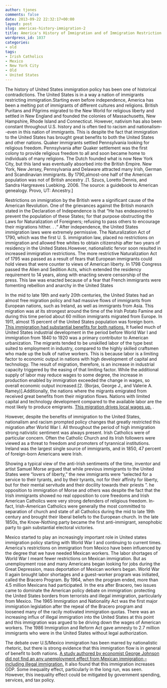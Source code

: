 ```yaml
---
author: tjones
comments: false
date: 2013-09-22 22:32:17+00:00
layout: post
slug: americas-history-immigration-2
title: America's History of Immigration and of Immigration Restriction
wordpress_id: 1037
categories:
- old
tags:
- Irish Catholics
- Mexico
- New York City
- Old
- United States
---
```


The history of United States immigration policy has been one of historical contradictions. The United States is in a way a nation of immigrants restricting immigration.Starting even before independence, America has been a melting pot of immigrants of different cultures and religions. British Puritans and Pilgrims migrated to the New World for religious liberty and settled in New England and founded the colonies of Massachusetts, New Hampshire, Rhode Island and Connecticut. However, nativism has also been constant throughout U.S. history and is often tied to racism and nationalism--even in this nation of immigrants. This is despite the fact that immigration to the United States has brought great benefits to both the United States and other nations. Quaker immigrants settled Pennsylvania looking for religious freedom. Pennsylvania after Quaker settlement was the first colony to provide religious freedom to all and soon became home to individuals of many religions. The Dutch founded what is now New York City, but this land was eventually absorbed into the British Empire. New York, New Jersey, Pennsylvania and Delaware attracted many Irish, German and Scandinavian immigrants. By 1790,almost-one half of the American population was not of British ancestry .[1. Szucs, Loretto Dennis, and Sandra Hargreaves Luebking. 2006. The source: a guidebook to American genealogy. Provo, UT: Ancestry.]  

<!-- more -->

Restrictions on immigration by the British were a significant cause of the American Revolution. One of the grievances against the British monarch stated in the Declaration of Independence is that “He has endeavored to prevent the population of these States; for that purpose obstructing the Laws for Naturalization of Foreigners; refusing to pass others to encourage their migrations hither. . .“ After independence, the United States immigration laws were extremely permissive. The Naturalization Act of 1790, which was the first U. S. immigration law, placed no restrictions on immigration and allowed free whites to obtain citizenship after two years of residency in the United States.However, nationalistic fervor soon resulted in increased immigration restrictions. The more restrictive Naturalization Act of 1795 was passed as a result of fears that European immigrants could hold views that were counter to views of American liberty. In 1798 Congress passed the Alien and Sedition Acts, which extended the residency requirement to 14 years, along with enacting severe censorship of the press. This law was enacted because of a fear that French immigrants were fomenting rebellion and anarchy in the United States

In the mid to late 19th and early 20th centuries, the United States had an almost free migration policy and had massive flows of immigrants from European nations, such as Ireland, as well as immigrants from Asia. This migration was at its strongest around the time of the Irish Potato Famine and during this time period about 60 million immigrants migrated from Europe. In 1911, almost 15 percent of the United States population was foreign born. [This immigration had substantial benefits for both nations.](http://web.archive.org/web/20140503011041/https://theojones.name/index.php/2013/09/22/immigration-helps-economy/) It fueled much of United States industrial development in the period before World War I and immigration from 1840 to 1920 was a primary contributor to American urbanization. The migrants tended to be unskilled labor of the type best suited to employment in industry, compared to the highly skilled craftsmen who made up the bulk of native workers. This is because labor is a limiting factor to economic output in nations with high development of capital and technology. The result of migration, therefore, is an increase in industrial capacity triggered by the easing of that limiting factor. While the additional supply of labor may reduce wages to some degree, the increase in production enabled by immigration exceeded the change in wages, so overall economic output increased.[2. (Borjas, George J., and Valerie A. Ramey)].Additionally, the nations where the migrants emigrated from received great benefits from their migration flows. Nations with limited capital and technology development compared to the available labor are the most likely to produce emigrants. [This migration drives local wages up.](http://web.archive.org/web/20140503011041/https://theojones.name/index.php/2013/09/22/immigration-helps-economy/) .   

However, despite the benefits of immigration to the United States, nationalism and racism prompted policy changes that greatly restricted this migration after World War I. All throughout the period of high immigration strong nativistic sentiment was always present. Irish Catholics were of particular concern. Often the Catholic Church and its Irish followers were viewed as a threat to freedom and promoters of tyrannical institutions. Ireland was the largest single source of immigrants, and in 1850, 47 percent of foreign-born Americans were Irish.

Showing a typical view of the anti-Irish sentiments of the time, inventor and artist Samuel Morse argued that while previous immigrants to the United States were “lovers of liberty,” the new immigrants were “selected for a service to their tyrants, and by their tyrants, not for their affinity for liberty, but for their mental servitude and their docility towards their priests ”. he opposition to immigration of Morse and others was despite the fact that the Irish immigrants showed no real opposition to core freedoms and Irish American Catholics were very strong defenders of religious freedom. In-fact, Irish-American Catholics were generally the most committed to separation of church and state of all Catholics during the mid to late 19th century and brought their liberal beliefs to the European church. In the late 1850s, the Know-Nothing party became the first anti-immigrant, xenophobic party to gain substantial electoral victories.

Mexico started to play an increasingly important role in United states immigration policy starting with World War I and continuing to current times. America's restrictions on immigration from Mexico have been influenced by the degree that we have needed Mexican workers. The labor shortages of World War I meant fewer restrictions on Mexican immigration. But as unemployment rose and many Americans began looking for jobs during the Great Depression, mass deportation of Mexican workers began. World War II again brought labor shortages and a guest-worker program was initiated, called the Bracero Program. By 1964, when the program ended, more than 4.5 million Mexicans had participated. In the era after Bracero, two issues came to dominate the American policy debate on immigration: protecting the United States borders from terrorists and illegal immigration, particularly from Mexico. The 1965 Immigration and Nationality Act was the first major immigration legislation after the repeal of the Bracero program and loosened many of the racily motivated immigration quotas. There was an increasing influx of illegal immigration into the United States at this point and this immigration was argued to be driving down the wages of American workers. The 1986 Immigration and Reform Act gave amnesty to 2.7 million immigrants who were in the United States without legal authorization.

The debate over U.S/Mexico immigration has been marred by nationalistic rhetoric, but there is strong evidence that this immigration flow is in general of benefit to both nations. [A study authored by economist George Johnson did not find an any unemployment effect from Mexican immigration – including illegal immigration.](http://www.jstor.org/discover/10.2307/2522570?uid=3739552&uid=2&uid=4&uid=3739256&sid=21102668867717) It also found that this immigration increases GDP. Some inequality effect, particularly in the long run, was seen. However, this inequality effect could be mitigated by government spending, services, and tax policy.

